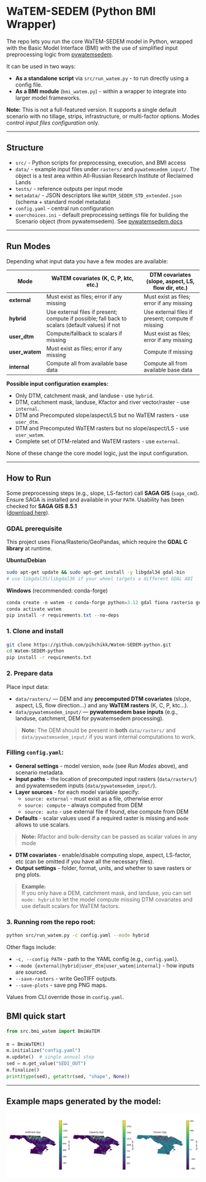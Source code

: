 # WaTEM-SEDEM (Python BMI Wrapper)

The repo lets you run the core WaTEM-SEDEM model in Python, wrapped with the Basic Model Interface (BMI) with the use of simplified input preprocessing logic from [pywatemsedem](https://github.com/watem-sedem/pywatemsedem).

It can be used in two ways:

- **As a standalone script** via `src/run_watem.py` - to run directly using a config file.  
- **As a BMI module** (`bmi_watem.py`) - within a wrapper to integrate into larger model frameworks.

**Note:** This is not a full-featured version. It supports a single default scenario with no tillage, strips, infrastructure, or multi-factor options. Modes control *input files configuration* only.

---

## Structure

- `src/` - Python scripts for preprocessing, execution, and BMI access  
- `data/` - example input files under `rasters/` and `pywatemsedem_input/`. The object is a test area within All-Russian Research Institute of Reclaimed Lands   
- `tests/` - reference outputs per input mode  
- `metadata/` - JSON descriptors like `WaTEM_SEDEM_STD_extended.json` (schema + standard model metadata)  
- `config.yaml` - central run configuration
- `userchoices.ini` - default preprocessing settings file for building the Scenario object (from pywatemsedem). See [pywatemsedem docs](https://watem-sedem.github.io/pywatemsedem/getting-started/api.html)
---

## Run Modes

Depending what input data you have a few modes are available:

| Mode          | WaTEM covariates (K, C, P, ktc, etc.)     | DTM covariates (slope, aspect, LS, flow dir, etc.)             |
|---------------|------------------------------------------|----------------------------------------------------------------|
| **external**  | Must exist as files; error if any missing | Must exist as files; error if any missing                      |
| **hybrid**    | Use external files if present; compute if possible; fall back to scalars (default values) if not | Use external files if present; compute if missing              |
| **user_dtm**  | Compute/fallback to scalars if missing    | Must exist as files; error if any missing                      |
| **user_watem**| Must exist as files; error if any missing | Compute if missing                                             |
| **internal**  | Compute all from available base data      | Compute all from available base data                           |

**Possible input configuration examples:**  
- Only DTM, catchment mask, and landuse - use `hybrid`.
- DTM, catchment mask, landuse, Kfactor and river vector/raster - use `internal`.  
- DTM and Precomputed slope/aspect/LS but no WaTEM rasters - use `user_dtm`.  
- DTM and Precomputed WaTEM rasters but no slope/aspect/LS - use `user_watem`.  
- Complete set of DTM-related and WaTEM rasters - use `external`.  

None of these change the core model logic, just the input configuration.

---

## How to Run

Some preprocessing steps (e.g., slope, LS-factor) call **SAGA GIS** (`saga_cmd`).  
Ensure SAGA is installed and available in your `PATH`. Usability has been checked for **SAGA GIS 8.5.1**  
([download here](https://sourceforge.net/projects/saga-gis/files/SAGA%20-%208/SAGA%20-%208.5.1/)).

### GDAL prerequisite
This project uses Fiona/Rasterio/GeoPandas, which require the **GDAL C library** at runtime.

**Ubuntu/Debian**
```bash
sudo apt-get update && sudo apt-get install -y libgdal34 gdal-bin
# use libgdal35/libgdal36 if your wheel targets a different GDAL ABI
```

**Windows** (recommended: conda-forge)
```powershell
conda create -n watem -c conda-forge python=3.12 gdal fiona rasterio geopandas pyproj shapely
conda activate watem
pip install -r requirements.txt --no-deps
```


### 1. Clone and install
```bash
git clone https://github.com/pihchikk/Watem-SEDEM-python.git
cd Watem-SEDEM-python
pip install -r requirements.txt
```
### 2. Prepare data

Place input data:

- `data/rasters/` — DEM and any **precomputed DTM covariates** (slope, aspect, LS, flow direction…) and any **WaTEM rasters** (K, C, P, ktc…).
- `data/pywatemsedem_input/` — **pywatemsedem base inputs** (e.g., landuse, catchment, DEM for pywatemsedem processing).

> **Note:** The DEM should be present in **both** `data/rasters/` and `data/pywatemsedem_input/` if you want internal computations to work.

### Filling `config.yaml`:

- **General settings** - model version, `mode` (see *Run Modes* above), and scenario metadata.  
- **Input paths** - the location of precomputed input rasters (`data/rasters/`) and pywatemsedem inputs (`data/pywatemsedem_input/`).  
- **Layer sources** - for each model variable specify:
  - `source: external` - must exist as a file, otherwise error  
  - `source: compute` - always computed from DEM  
  - `source: auto` - use external file if found, else compute from DEM  
- **Defaults** - scalar values used if a required raster is missing and `mode` allows to use scalars.
> **Note:** Rfactor and bulk-density can be passed as scalar values in any mode 
- **DTM covariates** - enable/disable computing slope, aspect, LS-factor, etc (can be omitted if you have all the necessary files).  
- **Output settings** - folder, format, units, and whether to save rasters or png plots.

> **Example:**  
> If you only have a DEM, catchment mask, and landuse, you can set  
> `mode: hybrid` to let the model compute missing DTM covariates and use default scalars for WaTEM factors.

### 3. Running rom the repo root:
```bash
python src/run_watem.py -c config.yaml --mode hybrid
```
Other flags include:

- `-c, --config PATH` - path to the YAML config (e.g., `config.yaml`).
- `--mode {external|hybrid|user_dtm|user_watem|internal}` - how inputs are sourced.
- `--save-rasters` - write GeoTIFF outputs.
- `--save-plots` - save png PNG maps.

Values from CLI override those in `config.yaml`.

## BMI quick start

```python
from src.bmi_watem import BmiWaTEM

m = BmiWaTEM()
m.initialize("config.yaml")
m.update()  # single annual step
sed = m.get_value("SEDI_OUT")
m.finalize()
print(type(sed), getattr(sed, "shape", None))
```
---

## Example maps generated by the model:

![Example results](tests/tests_hybrid/maps.png)
